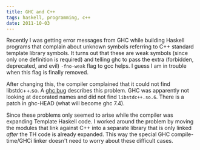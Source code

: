 ```yaml
---
title: GHC and C++
tags: haskell, programming, c++
date: 2011-10-03
---
```


Recently I was getting error messages from GHC while building Haskell
programs that complain about unknown symbols referring to C++ standard
template library symbols.  It turns out that these are weak symbols
(since only one definition is required) and telling ghc to pass the
extra (forbidden, deprecated, and evil) `-fno-weak` flag to gcc helps.
I guess I am in trouble when this flag is finally removed.

After changing this, the compiler complained that it could not find
libstdc++.so.  A
[ghc bug](http://hackage.haskell.org/trac/ghc/ticket/5289) describes
this problem.  GHC was apparently not looking at decorated names and
did not find `libstdc++.so.6`.  There is a patch in ghc-HEAD (what
will become ghc 7.4).

Since these problems only seemed to arise while the compiler was
expanding Template Haskell code.  I worked around the problem by
moving the modules that link against C++ into a separate library that
is only linked *after* the TH code is already expanded.  This way the
special GHC compile-time/GHCi linker doesn't need to worry about these
difficult cases.
